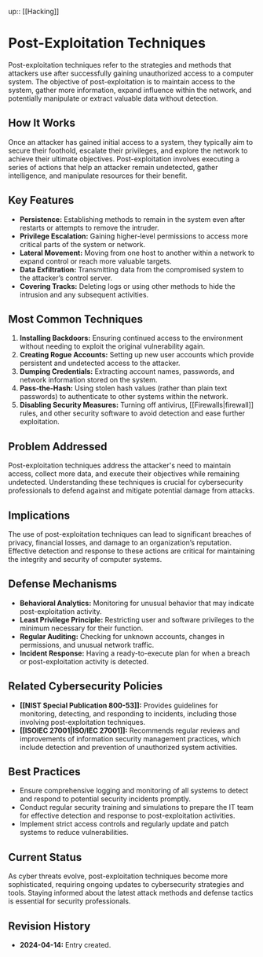up:: [[Hacking]]
# Post-Exploitation Techniques

Post-exploitation techniques refer to the strategies and methods that attackers use after successfully gaining unauthorized access to a computer system. The objective of post-exploitation is to maintain access to the system, gather more information, expand influence within the network, and potentially manipulate or extract valuable data without detection.

## How It Works

Once an attacker has gained initial access to a system, they typically aim to secure their foothold, escalate their privileges, and explore the network to achieve their ultimate objectives. Post-exploitation involves executing a series of actions that help an attacker remain undetected, gather intelligence, and manipulate resources for their benefit.

## Key Features

- **Persistence:** Establishing methods to remain in the system even after restarts or attempts to remove the intruder.
- **Privilege Escalation:** Gaining higher-level permissions to access more critical parts of the system or network.
- **Lateral Movement:** Moving from one host to another within a network to expand control or reach more valuable targets.
- **Data Exfiltration:** Transmitting data from the compromised system to the attacker’s control server.
- **Covering Tracks:** Deleting logs or using other methods to hide the intrusion and any subsequent activities.

## Most Common Techniques

1. **Installing Backdoors:** Ensuring continued access to the environment without needing to exploit the original vulnerability again.
2. **Creating Rogue Accounts:** Setting up new user accounts which provide persistent and undetected access to the attacker.
3. **Dumping Credentials:** Extracting account names, passwords, and network information stored on the system.
4. **Pass-the-Hash:** Using stolen hash values (rather than plain text passwords) to authenticate to other systems within the network.
5. **Disabling Security Measures:** Turning off antivirus, [[Firewalls|firewall]] rules, and other security software to avoid detection and ease further exploitation.

## Problem Addressed

Post-exploitation techniques address the attacker's need to maintain access, collect more data, and execute their objectives while remaining undetected. Understanding these techniques is crucial for cybersecurity professionals to defend against and mitigate potential damage from attacks.

## Implications

The use of post-exploitation techniques can lead to significant breaches of privacy, financial losses, and damage to an organization’s reputation. Effective detection and response to these actions are critical for maintaining the integrity and security of computer systems.

## Defense Mechanisms

- **Behavioral Analytics:** Monitoring for unusual behavior that may indicate post-exploitation activity.
- **Least Privilege Principle:** Restricting user and software privileges to the minimum necessary for their function.
- **Regular Auditing:** Checking for unknown accounts, changes in permissions, and unusual network traffic.
- **Incident Response:** Having a ready-to-execute plan for when a breach or post-exploitation activity is detected.

## Related Cybersecurity Policies

- **[[NIST Special Publication 800-53]]:** Provides guidelines for monitoring, detecting, and responding to incidents, including those involving post-exploitation techniques.
- **[[ISOIEC 27001|ISO/IEC 27001]]:** Recommends regular reviews and improvements of information security management practices, which include detection and prevention of unauthorized system activities.

## Best Practices

- Ensure comprehensive logging and monitoring of all systems to detect and respond to potential security incidents promptly.
- Conduct regular security training and simulations to prepare the IT team for effective detection and response to post-exploitation activities.
- Implement strict access controls and regularly update and patch systems to reduce vulnerabilities.

## Current Status

As cyber threats evolve, post-exploitation techniques become more sophisticated, requiring ongoing updates to cybersecurity strategies and tools. Staying informed about the latest attack methods and defense tactics is essential for security professionals.

## Revision History

- **2024-04-14:** Entry created.